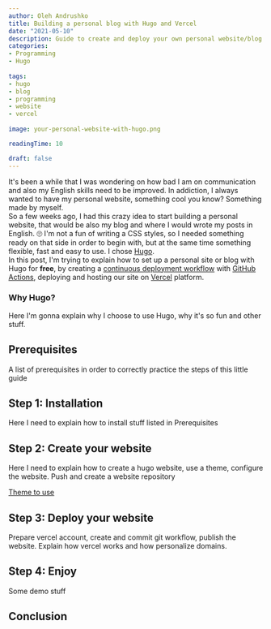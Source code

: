 ```yaml
---
author: Oleh Andrushko
title: Building a personal blog with Hugo and Vercel
date: "2021-05-10"
description: Guide to create and deploy your own personal website/blog with Hugo
categories: 
- Programming
- Hugo
  
tags: 
- hugo
- blog
- programming
- website
- vercel
  
image: your-personal-website-with-hugo.png

readingTime: 10

draft: false
---
```


It's been a while that I was wondering on how bad I am on communication and also my English skills need to be improved. In addiction, I always wanted to have my personal website, something cool you know? Something made by myself. <br>
So a few weeks ago, I had this crazy idea to start building a personal website, that would be also my blog and where I would wrote my posts in English. 🙄
I'm not a fun of writing a CSS styles, so I needed something ready on that side in order to begin with, but at the same time something flexible, fast and easy to use. I chose [Hugo](https://gohugo.io/). <br>
In this post, I'm trying to explain how to set up a personal site or blog with Hugo for **free**, by creating a [continuous deployment workflow](https://en.wikipedia.org/wiki/Continuous_deployment) with [GitHub Actions](https://github.com/features/actions), deploying and hosting our site on [Vercel](https://vercel.com) platform.
### Why Hugo?

Here I'm gonna explain why I choose to use Hugo, why it's so fun and other stuff.

## Prerequisites

A list of prerequisites in order to correctly practice the steps of this little guide

## Step 1: Installation

Here I need to explain how to install stuff listed in Prerequisites

## Step 2: Create your website

Here I need to explain how to create a hugo website, use a theme, configure the website.
Push and create a website repository

[Theme to use](https://themes.gohugo.io//theme/hugo-theme-m10c/)

## Step 3: Deploy your website

Prepare vercel account, create and commit git workflow, publish the website.
Explain how vercel works and how personalize domains.

## Step 4: Enjoy

Some demo stuff

## Conclusion
